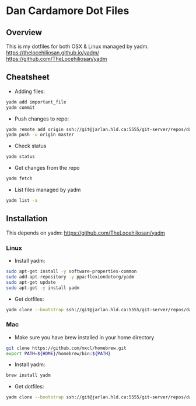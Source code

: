 # Dan Cardamore Dot Files

## Overview
This is my dotfiles for both OSX & Linux managed by yadm.
<https://thelocehiliosan.github.io/yadm/>
<https://github.com/TheLocehiliosan/yadm>


## Cheatsheet

* Adding files:
```sh
yadm add important_file
yadm commit
```

* Push changes to repo:
```sh
yadm remote add origin ssh://git@jarlan.hld.ca:5555/git-server/repos/dandotfiles.git
yadm push -u origin master
```

* Check status
```sh
yadm status
```

* Get changes from the repo
```sh
yadm fetch
```

* List files managed by yadm
```sh
yadm list -a
```



## Installation

This depends on yadm:
https://github.com/TheLocehiliosan/yadm

### Linux

* Install yadm:
```sh
sudo apt-get install -y software-properties-common
sudo add-apt-repository -y ppa:flexiondotorg/yadm
sudo apt-get update
sudo apt-get -y install yadm
```

* Get dotfiles:
```sh
yadm clone --bootstrap ssh://git@jarlan.hld.ca:5555/git-server/repos/dandotfiles.git
```

### Mac

* Make sure you have brew installed in your home directory
```sh
git clone https://github.com/mxcl/homebrew.git
export PATH=${HOME}/homebrew/bin:${PATH}
```

* Install yadm:
```sh
brew install yadm
```

* Get dotfiles:
```sh
yadm clone --bootstrap ssh://git@jarlan.hld.ca:5555/git-server/repos/dandotfiles.git
```